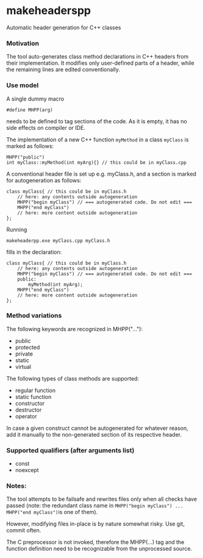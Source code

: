 # makeheaderspp
Automatic header generation for C++ classes

### Motivation
The tool auto-generates class method declarations in C++ headers from their implementation. 
It modifies only user-defined parts of a header, while the remaining lines are edited conventionally. 

### Use model
A single dummy macro
```
#define MHPP(arg)
``` 
needs to be defined to tag sections of the code. As it is empty, it has no side effects on compiler or IDE.

The implementation of a new C++ function `myMethod` in a class `myClass` is marked as follows:
```
MHPP("public") 
int myClass::myMethod(int myArg){} // this could be in myClass.cpp
```

A conventional header file is set up e.g. myClass.h, and a section is marked for autogeneration as follows:
```
class myClass{ // this could be in myClass.h
    // here: any contents outside autogeneration
    MHPP("begin myClass") // === autogenerated code. Do not edit === 
    MHPP("end myClass")
    // here: more content outside autogeneration
};
```

Running 
```
makeheaderpp.exe myClass.cpp myClass.h
```
fills in the declaration:
```
class myClass{ // this could be in myClass.h
    // here: any contents outside autogeneration
    MHPP("begin myClass") // === autogenerated code. Do not edit === 
    public:
        myMethod(int myArg);
    MHPP("end myClass")
    // here: more content outside autogeneration
};
```

### Method variations
The following keywords are recognized in MHPP("..."):
* public
* protected
* private
* static
* virtual

The following types of class methods are supported:
* regular function
* static function
* constructor
* destructor
* operator

In case a given construct cannot be autogenerated for whatever reason, add it manually to the non-generated section of its respective header. 

### Supported qualifiers (after arguments list)
* const
* noexcept

### Notes:
The tool attempts to be failsafe and rewrites files only when all checks have passed (note: the redundant class name in `MHPP("begin myClass") ... MHPP("end myClass")`is one of them). 

However, modifying files in-place is by nature somewhat risky. 
Use git, commit often.

The C preprocessor is not invoked, therefore the MHPP(...) tag and the function definition need to be recognizable from the unprocessed source.
